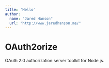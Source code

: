 ```yaml
---
title: 'Hello'
author:
  name: "Jared Hanson"
  url: "http://www.jaredhanson.me/"
---
```


# OAuth2orize

OAuth 2.0 authorization server toolkit for Node.js.